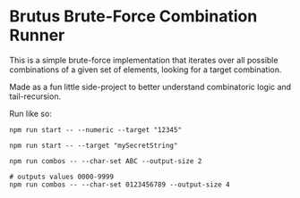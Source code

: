 # Brutus Brute-Force Combination Runner

This is a simple brute-force implementation that iterates over all possible combinations of a given set of elements, looking for a target combination.

Made as a fun little side-project to better understand combinatoric logic and tail-recursion.

Run like so:

```
npm run start -- --numeric --target "12345"
```

```
npm run start -- --target "mySecretString"
```

```
npm run combos -- --char-set ABC --output-size 2
```

```
# outputs values 0000-9999
npm run combos -- --char-set 0123456789 --output-size 4
```